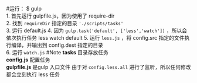 #运行：
	$ gulp  
	1. 首先运行 gulpfile.js，因为使用了 require-dir  
	2. 找到 `requireDir` 指定的目录 `'./scripts/tasks'`  
	3. 运行 default.js
	4. 因为 `gulp.task('default', ['less','watch'])` ，所以会依次执行任务 less watch default
	5. 运行 `less.js` ，将 config.src 指定的文件执行编译，并输出到 config.dest 指定的目录  
	6. 运行 `watch.js`
#Note
**tasks** 目录存放任务  
**config.js** 配置任务  
**gulpfile.js** 是gulp 入口文件
由于对 `config.less.all` 进行了监听，所以任何修改都会立刻执行 less 任务

